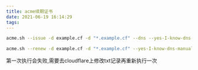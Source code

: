 ```yaml
---
title: acme续期证书
date: 2021-06-19 16:14:29
tags:
---
```


```sh
acme.sh --issue -d example.cf -d "*.example.cf" --dns --yes-I-know-dns-manual-mode-enough-go-ahead-please --log

acme.sh --renew -d example.cf -d "*.example.cf" --yes-I-know-dns-manual-mode-enough-go-ahead-please --log
```
第一次执行会失败,需要去cloudflare上修改txt记录再重新执行一次